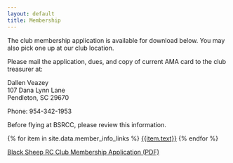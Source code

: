 ```yaml
---
layout: default
title: Membership
---
```

The club membership application is available for download below. You may also
pick one up at our club location.

Please mail the application, dues, and copy of current AMA card to the club
treasurer at:

Dallen Veazey  
107 Dana Lynn Lane  
Pendleton, SC 29670

Phone: 954-342-1953

Before flying at BSRCC, please review this information.

{% for item in site.data.member_info_links %}
[{{item.text}}]({{item.link}})
{% endfor %}

[Black Sheep RC Club Membership Application (PDF)](bsrcc-membership-application.pdf)
